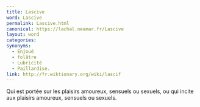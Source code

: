 ```yaml
---
title: Lascive
word: Lascive
permalink: Lascive.html
canonical: https://lachal.neamar.fr/Lascive
layout: word
categories:
synonyms:
  - Enjoué
  - folâtre
  - Lubricité
  - Paillardise.
link: http://fr.wiktionary.org/wiki/lascif
---
```


Qui est portée sur les plaisirs amoureux, sensuels ou sexuels, ou qui incite aux plaisirs amoureux, sensuels ou sexuels. 

